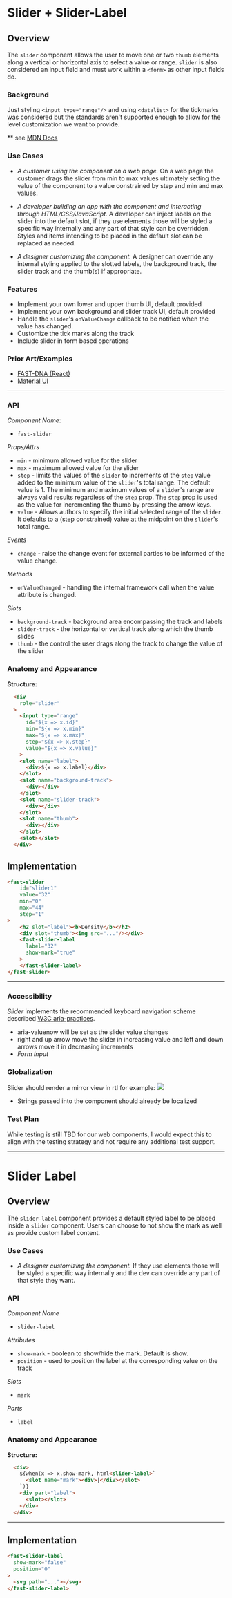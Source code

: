 # Slider + Slider-Label

## Overview

The `slider` component allows the user to move one or two `thumb` elements along a vertical or horizontal axis to select a value or range. `slider` is also considered an input field and must work within a `<form>` as other input fields do.

### Background

Just styling `<input type="range"/>` and using `<datalist>` for the tickmarks was considered but the standards aren't supported enough to allow for the level customization we want to provide.

** see [MDN Docs](https://developer.mozilla.org/en-US/docs/Web/HTML/Element/input/range)

### Use Cases

- *A customer using the component on a web page.*
On a web page the customer drags the slider from min to max values ultimately setting the value of the component to a value constrained by step and min and max values.

- *A developer building an app with the component and interacting through HTML/CSS/JavaScript.*
A developer can inject labels on the slider into the default slot, if they use <slider-label> elements those will be styled a specific way internally and any part of that style can be overridden. Styles and items intending to be placed in the default slot can be replaced as needed.

- *A designer customizing the component.*
A designer can override any internal styling applied to the slotted labels, the background track, the slider track and the thumb(s) if appropriate.
  
### Features
- Implement your own lower and upper thumb UI, default provided
- Implement your own background and slider track UI, default provided
- Handle the `slider`'s `onValueChange` callback to be notified when the value has changed.
- Customize the tick marks along the track
- Include slider in form based operations

### Prior Art/Examples
- [FAST-DNA (React)](https://explore.fast.design/components/slider)
- [Material UI](https://material-ui.com/components/slider/)

---

### API

*Component Name*:
- `fast-slider`

*Props/Attrs*
- `min` - minimum allowed value for the slider
- `max` - maximum allowed value for the slider
- `step` - limits the values of the `slider` to increments of the `step` value added to the minimum value of the 
`slider`'s total range.  The default value is 1. The minimum and maximum values of a `slider`'s range are always valid results regardless of the `step` prop. The `step` prop is used as the value for incrementing the thumb by pressing the arrow keys.
 - `value` - Allows authors to specify the initial selected range of the `slider`.  It defaults to a (step constrained) value at the midpoint on the `slider`'s total range. 

*Events*
- `change` - raise the change event for external parties to be informed of the value change.

*Methods*
- `onValueChanged` - handling the internal framework call when the value attribute is changed.

*Slots*
- `background-track` - background area encompassing the track and labels
- `slider-track` - the horizontal or vertical track along which the thumb slides
- `thumb` - the control the user drags along the track to change the value of the slider

### Anatomy and Appearance
**Structure:**

```html
  <div
    role="slider"
  >
    <input type="range" 
      id="${x => x.id}"
      min="${x => x.min}"
      max="${x => x.max}"
      step="${x => x.step}"
      value="${x => x.value}"
    >
    <slot name="label">
      <div>${x => x.label}</div>
    </slot>
    <slot name="background-track">
      <div></div>
    </slot>
    <slot name="slider-track">
      <div></div>
    </slot>
    <slot name="thumb">
      <div></div>
    </slot>
    <slot></slot>
  </div>
```

## Implementation

```html
<fast-slider
    id="slider1"
    value="32"
    min="0"
    max="44"
    step="1"
>
    <h2 slot="label"><b>Density</b></h2>
    <div slot="thumb"><img src="..."/></div>
    <fast-slider-label
      label="32"
      show-mark="true"
    >
    </fast-slider-label>
</fast-slider>
```

---

### Accessibility

*Slider* implements the recommended keyboard navigation scheme described [W3C aria-practices](http://w3c.github.io/aria-practices/examples/slider/multithumb-slider.html).

- aria-valuenow will be set as the slider value changes
- right and up arrow move the slider in increasing value and left and down arrows move it in decreasing increments
- *Form Input*


### Globalization
Slider should render a mirror view in rtl for example:
![](./images/slider-rtl.png) 

- Strings passed into the component should already be localized

### Test Plan

While testing is still TBD for our web components, I would expect this to align with the testing strategy and not require any additional test support.

---

# Slider Label

## Overview

The `slider-label` component provides a default styled label to be placed inside a `slider` component. Users can choose to not show the mark as well as provide custom label content.

### Use Cases

- *A designer customizing the component.*
If they use <slider-label> elements those will be styled a specific way internally and the dev can override any part of that style they want.

### API

*Component Name*
- `slider-label`

*Attributes*
- `show-mark` - boolean to show/hide the mark. Default is show.
- `position` - used to position the label at the corresponding value on the track

*Slots*
- `mark`

*Parts*
- `label`

### Anatomy and Appearance
**Structure:**

```html
  <div>
    ${when(x => x.show-mark, html<slider-label>`
      <slot name="mark"><div>|</div></slot>
    `)}
    <div part="label">
      <slot></slot>
    </div>
  </div>
```

---

## Implementation

```html
<fast-slider-label
  show-mark="false"
  position="0"
>
  <svg path="..."></svg>
</fast-slider-label>
```